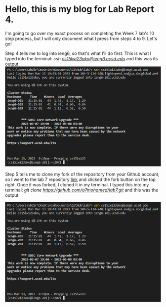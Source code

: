 # Hello, this is my blog for Lab Report 4.
I'm going to go over my exact process on completing the Week 7 lab's 10 step process, but I will only document what I press from steps 4 to 9. Let's go!

Step 4 tells me to log into ieng6, so that's what I'll do first. This is what I typed into the terminal: *ssh cs15lwi23ako@ieng6.ucsd.edu* and this was its output:
![Image](https://raw.githubusercontent.com/a7mohamed/cse15l-lab-reports/main/SSHLogin.png)


Step 5 tells me to clone my fork of the repository from your Github account, so I went to the lab 7 repository [link]([http://a.com](https://github.com/ucsd-cse15l-w23/lab7)) and clicked the fork button on the top right. Once it was forked, I cloned it in my terminal. I typed this into my terminal: *git clone https://github.com/a7mohamed/lab7.git* and this was the output: 

![Image](https://raw.githubusercontent.com/a7mohamed/cse15l-lab-reports/main/SSHLogin.png)
